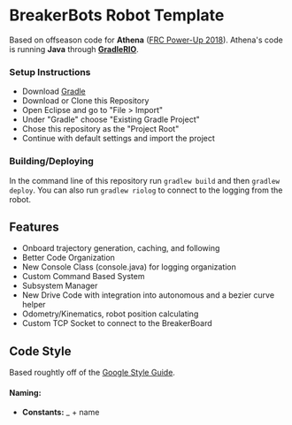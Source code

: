 # BreakerBots Robot Template
Based on offseason code for **Athena** ([FRC Power-Up 2018](https://en.wikipedia.org/wiki/FIRST_Power_Up)). Athena's code is running **Java** through **[GradleRIO](https://github.com/wpilibsuite/GradleRIO)**.

### Setup Instructions
- Download [Gradle](https://gradle.org/releases/)
- Download or Clone this Repository
- Open Eclipse and go to "File > Import"
- Under "Gradle" choose "Existing Gradle Project"
- Chose this repository as the "Project Root"
- Continue with default settings and import the project

### Building/Deploying
In the command line of this repository run `gradlew build` and then `gradlew deploy`.
You can also run `gradlew riolog` to connect to the logging from the robot.

## Features
- Onboard trajectory generation, caching, and following
- Better Code Organization
- New Console Class (console.java) for logging organization
- Custom Command Based System
- Subsystem Manager
- New Drive Code with integration into autonomous and a bezier curve helper
- Odometry/Kinematics, robot position calculating
- Custom TCP Socket to connect to the BreakerBoard

## Code Style
Based roughtly off of the [Google Style Guide](http://google.github.io/styleguide/javaguide.html).

#### Naming:
- **Constants:** _ + name

